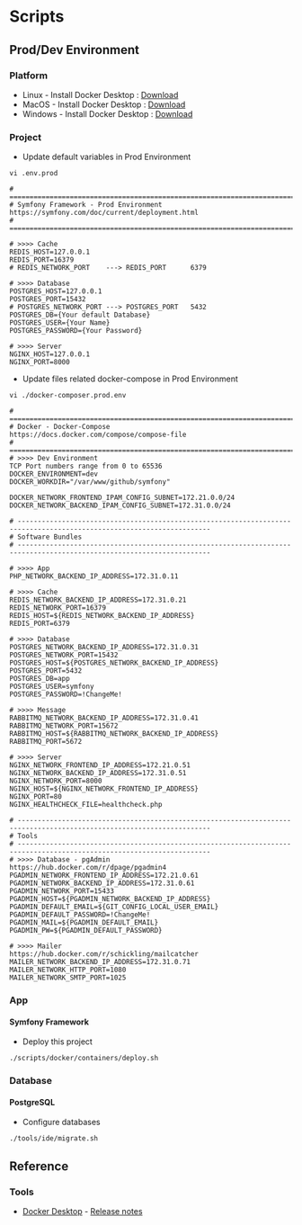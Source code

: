 # Scripts

## Prod/Dev Environment

### Platform

* Linux - Install Docker Desktop : [Download](https://www.docker.com/products/docker-desktop/)
* MacOS - Install Docker Desktop : [Download](https://www.docker.com/products/docker-desktop/)
* Windows - Install Docker Desktop : [Download](https://www.docker.com/products/docker-desktop/)

### Project

* Update default variables in Prod Environment

```
vi .env.prod

# ======================================================================================================================
# Symfony Framework - Prod Environment                                    https://symfony.com/doc/current/deployment.html
# ======================================================================================================================

# >>>> Cache
REDIS_HOST=127.0.0.1
REDIS_PORT=16379                                                       # REDIS_NETWORK_PORT    ---> REDIS_PORT      6379

# >>>> Database
POSTGRES_HOST=127.0.0.1
POSTGRES_PORT=15432                                                    # POSTGRES_NETWORK_PORT ---> POSTGRES_PORT   5432
POSTGRES_DB={Your default Database}
POSTGRES_USER={Your Name}
POSTGRES_PASSWORD={Your Password}

# >>>> Server
NGINX_HOST=127.0.0.1
NGINX_PORT=8000
```

* Update files related docker-compose in Prod Environment

```
vi ./docker-composer.prod.env

# ======================================================================================================================
# Docker - Docker-Compose                                                   https://docs.docker.com/compose/compose-file
# ======================================================================================================================
# >>>> Dev Environment                                                            TCP Port numbers range from 0 to 65536
DOCKER_ENVIRONMENT=dev
DOCKER_WORKDIR="/var/www/github/symfony"

DOCKER_NETWORK_FRONTEND_IPAM_CONFIG_SUBNET=172.21.0.0/24
DOCKER_NETWORK_BACKEND_IPAM_CONFIG_SUBNET=172.31.0.0/24

# ----------------------------------------------------------------------------------------------------------------------
# Software Bundles
# ----------------------------------------------------------------------------------------------------------------------

# >>>> App
PHP_NETWORK_BACKEND_IP_ADDRESS=172.31.0.11

# >>>> Cache
REDIS_NETWORK_BACKEND_IP_ADDRESS=172.31.0.21
REDIS_NETWORK_PORT=16379
REDIS_HOST=${REDIS_NETWORK_BACKEND_IP_ADDRESS}
REDIS_PORT=6379

# >>>> Database
POSTGRES_NETWORK_BACKEND_IP_ADDRESS=172.31.0.31
POSTGRES_NETWORK_PORT=15432
POSTGRES_HOST=${POSTGRES_NETWORK_BACKEND_IP_ADDRESS}
POSTGRES_PORT=5432
POSTGRES_DB=app
POSTGRES_USER=symfony
POSTGRES_PASSWORD=!ChangeMe!

# >>>> Message
RABBITMQ_NETWORK_BACKEND_IP_ADDRESS=172.31.0.41
RABBITMQ_NETWORK_PORT=15672
RABBITMQ_HOST=${RABBITMQ_NETWORK_BACKEND_IP_ADDRESS}
RABBITMQ_PORT=5672

# >>>> Server
NGINX_NETWORK_FRONTEND_IP_ADDRESS=172.21.0.51
NGINX_NETWORK_BACKEND_IP_ADDRESS=172.31.0.51
NGINX_NETWORK_PORT=8000
NGINX_HOST=${NGINX_NETWORK_FRONTEND_IP_ADDRESS}
NGINX_PORT=80
NGINX_HEALTHCHECK_FILE=healthcheck.php

# ----------------------------------------------------------------------------------------------------------------------
# Tools
# ----------------------------------------------------------------------------------------------------------------------
# >>>> Database - pgAdmin                                                        https://hub.docker.com/r/dpage/pgadmin4
PGADMIN_NETWORK_FRONTEND_IP_ADDRESS=172.21.0.61
PGADMIN_NETWORK_BACKEND_IP_ADDRESS=172.31.0.61
PGADMIN_NETWORK_PORT=15433
PGADMIN_HOST=${PGADMIN_NETWORK_BACKEND_IP_ADDRESS}
PGADMIN_DEFAULT_EMAIL=${GIT_CONFIG_LOCAL_USER_EMAIL}
PGADMIN_DEFAULT_PASSWORD=!ChangeMe!
PGADMIN_MAIL=${PGADMIN_DEFAULT_EMAIL}
PGADMIN_PW=${PGADMIN_DEFAULT_PASSWORD}

# >>>> Mailer                                                            https://hub.docker.com/r/schickling/mailcatcher
MAILER_NETWORK_BACKEND_IP_ADDRESS=172.31.0.71
MAILER_NETWORK_HTTP_PORT=1080
MAILER_NETWORK_SMTP_PORT=1025
```

### App

#### Symfony Framework

* Deploy this project

```
./scripts/docker/containers/deploy.sh
```

### Database

#### PostgreSQL

* Configure databases

```
./tools/ide/migrate.sh
```

## Reference

### Tools

* [Docker Desktop](https://www.docker.com/products/docker-desktop/) - [Release notes](https://docs.docker.com/desktop/release-notes/)
